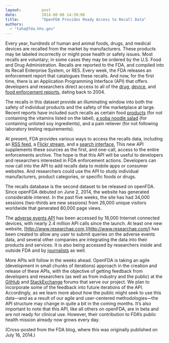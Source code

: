 ```yaml
---
layout:         post
date:           2014-08-08 14:30:00
title:          "OpenFDA Provides Ready Access to Recall Data"
authors:        
  - "taha@fda.hhs.gov"
---
```


Every year, hundreds of human and animal foods, drugs, and medical devices are recalled from the market by manufacturers. These products may be labeled incorrectly or might pose health or safety issues. Most recalls are voluntary; in some cases they may be ordered by the U.S. Food and Drug Administration. Recalls are reported to the FDA, and compiled into its Recall Enterprise System, or RES. Every week, the FDA releases an enforcement report that catalogues these recalls. And now, for the first time, there is an Application Programming Interface (API) that offers developers and researchers direct access to all of the [drug,](http://open.fda.gov/drug/enforcement/) [device,](http://open.fda.gov/device/enforcement/) and [food enforcement reports,](http://open.fda.gov/food/enforcement/) dating back to 2004.

The recalls in this dataset provide an illuminating window into both the safety of individual products and the safety of the marketplace at large. Recent reports have included such recalls as certain food [products](http://www.accessdata.fda.gov/scripts/enforcement/enforce_rpt-Product-Tabs.cfm?action=select&recall_number=V-075-2014&w=06252014&lang=eng) (for not containing the vitamins listed on the label), [a soba noodle salad](http://www.accessdata.fda.gov/scripts/enforcement/enforce_rpt-Product-Tabs.cfm?action=select&recall_number=F-2033-2014&w=06252014&lang=eng) (for containing unlisted soy ingredients), and a pain reliever  (for not following laboratory testing requirements).

At present, FDA provides various ways to access the recalls data, including an [RSS feed,](http://www.fda.gov/AboutFDA/ContactFDA/StayInformed/RSSFeeds/Recalls/rss.xml) a [Flickr stream,](https://www.flickr.com/photos/fdaphotos/sets/72157639317944704/) and a [search interface.](http://www.fda.gov/Safety/Recalls/default.htm) This new API supplements these sources as the first, and one-call, access to the entire enforcements archive. The hope is that this API will be useful to developers and researchers interested in FDA enforcement actions. Developers can now call into the API to add recalls data to mobile apps or consumer websites. And researchers could use the API to study individual manufacturers, product categories, or specific foods or drugs.

The recalls database is the second dataset to be released on openFDA. Since openFDA debuted on June 2, 2014, the website has generated considerable interest. In the past five weeks, the site has had 34,000 sessions (two-thirds are new sessions) from 26,000 unique visitors worldwide that generated 80,000 page views.

The [adverse events API](http://open.fda.gov/drug/event/) has been accessed by 18,000 Internet connected devices, with nearly 2.4 million API calls since the launch.  At least one new website, [http://www.researchae.com,](http://www.researchae.com/) has been created to allow any user to submit queries on the adverse events data, and several other companies are integrating the data into their products and services. It is also being accessed by researchers inside and outside FDA and by [journalists](http://www.fiercepharma.com/story/biogen-ms-blockbuster-tecfidera-earns-high-marks-safety/2014-06-26) as well.

More APIs will follow in the weeks ahead. OpenFDA is taking an agile (development in small chunks of iterations) approach in the creation and release of these APIs, with the objective of getting feedback from developers and researchers (as well as from industry and the public) at the [GitHub](http://github.com/FDA/openfda) and [StackExchange](https://opendata.stackexchange.com/questions/tagged/openfda) forums that serve our project. We plan to incorporate some of the feedback into future iterations of the API. Accordingly, as we learn more about how the public might seek to use this data—and as a result of our agile and user-centered methodologies—the API structure may change in quite a bit in the coming months. It’s also important to note that this API, like all others on openFDA, are in beta and are not ready for clinical use. However, their contribution to FDA’s public health mission already now grows every day.

(Cross-posted from the FDA blog, where this was originally published on July 16, 2014.)